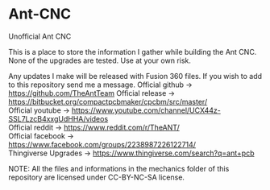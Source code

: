 # Ant-CNC
Unofficial Ant CNC

This is a place to store the information I gather while building the Ant CNC. None of the upgrades are tested. Use at your own risk.

Any updates I make will be released with Fusion 360 files. If you wish to add to this repository send me a message.
Official github      -> https://github.com/TheAntTeam
Official release     -> https://bitbucket.org/compactpcbmaker/cpcbm/src/master/  
Official youtube     -> https://www.youtube.com/channel/UCX44z-SSL7LzcB4xxgUdHHA/videos  
Official reddit      -> https://www.reddit.com/r/TheANT/  
Official facebook    -> https://www.facebook.com/groups/2238987226122714/  
Thingiverse Upgrades -> https://www.thingiverse.com/search?q=ant+pcb  

NOTE: All the files and informations in the mechanics folder of this repository are licensed under CC-BY-NC-SA license.
